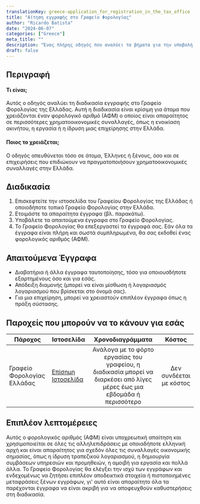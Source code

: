 ```yaml
---
translationKey: greece-application_for_registration_in_the_tax_office
title: "Αίτηση εγγραφής στο Γραφείο Φορολογίας"
author: "Ricardo Batista"
date: "2024-06-07"
categories: ["Greece"]
meta_title: ""
description: "Ένας πλήρης οδηγός που αναλύει τα βήματα για την υποβολή αίτησης εγγραφής στο Ελληνικό Γραφείο Φορολογίας"
draft: false
---
```


## Περιγραφή
#### Τι είναι;
Αυτός ο οδηγός αναλύει τη διαδικασία εγγραφής στο Γραφείο Φορολογίας της Ελλάδας. Αυτή η διαδικασία είναι κρίσιμη για άτομα που χρειάζονται έναν φορολογικό αριθμό (ΑΦΜ) ο οποίος είναι απαραίτητος σε περισσότερες χρηματοοικονομικές συναλλαγές, όπως η ενοικίαση ακινήτου, η εργασία ή η ίδρυση μιας επιχείρησης στην Ελλάδα.
#### Ποιος το χρειάζεται;
Ο οδηγός απευθύνεται τόσο σε άτομα, Έλληνες ή ξένους, όσο και σε επιχειρήσεις που επιδιώκουν να πραγματοποιήσουν χρηματοοικονομικές συναλλαγές στην Ελλάδα.

## Διαδικασία
1. Επισκεφτείτε την ιστοσελίδα του Γραφείου Φορολογίας της Ελλάδας ή οποιοδήποτε τοπικό Γραφείο Φορολογίας στην Ελλάδα.
2. Ετοιμάστε τα απαραίτητα έγγραφα (βλ. παρακάτω).
3. Υποβάλετε τα απαιτούμενα έγγραφα στο Γραφείο Φορολογίας.
4. Το Γραφείο Φορολογίας θα επεξεργαστεί τα έγγραφά σας. Εάν όλα τα έγγραφα είναι πλήρη και σωστά συμπληρωμένα, θα σας εκδοθεί ένας φορολογικός αριθμός (ΑΦΜ).

## Απαιτούμενα Έγγραφα
* Διαβατήρια ή άλλα έγγραφα ταυτοποίησης, τόσο για οποιουσδήποτε εξαρτημένους όσο και για εσάς.
* Απόδειξη διαμονής (μπορεί να είναι μίσθωση ή λογαριασμός λογαριασμού που βρίσκεται στο όνομά σας).
* Για μια επιχείρηση, μπορεί να χρειαστούν επιπλέον έγγραφα όπως η πράξη σύστασης.

## Παροχείς που μπορούν να το κάνουν για εσάς

| Πάροχος        |     Ιστοσελίδα     |     Χρονοδιαγράμματα    |       Κόστος      |
| --------------- | --------------- |  :-------------: | :-------------: |
| Γραφείο Φορολογίας Ελλάδας      |  [Επίσημη Ιστοσελίδα](http://www.aade.gr/) |      Ανάλογα με το φόρτο εργασίας του γραφείου, η διαδικασία μπορεί να διαρκέσει από λίγες μέρες έως μια εβδομάδα ή περισσότερο       |        Δεν συνδέεται με κόστος       |

## Επιπλέον λεπτομέρειες
Αυτός ο φορολογικός αριθμός (ΑΦΜ) είναι υποχρεωτική απαίτηση και χρησιμοποιείται σε όλες τις αλληλεπιδράσεις με οποιαδήποτε ελληνική αρχή και είναι απαραίτητος για σχεδόν όλες τις συναλλαγές οικονομικής σημασίας, όπως η ίδρυση τραπεζικού λογαριασμού, η δημιουργία συμβάσεων υπηρεσιών και προμηθειών, η αμοιβή για εργασία και πολλά άλλα. Το Γραφείο Φορολογίας θα ελέγξει την ισχύ των εγγράφων και ενδεχομένως να ζητήσει επιπλέον αποδεικτικά στοιχεία ή πιστοποιημένες μεταφράσεις ξένων εγγράφων, γι' αυτό είναι απαραίτητο όλα τα παρέχονται έγγραφα να είναι ακριβή για να αποφευχθούν καθυστερήσεις στη διαδικασία.